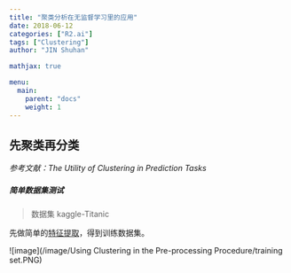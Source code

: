 ```yaml
---
title: "聚类分析在无监督学习里的应用"
date: 2018-06-12
categories: ["R2.ai"]
tags: ["Clustering"]
author: "JIN Shuhan"

mathjax: true

menu:
  main:
    parent: "docs"
    weight: 1
---
```


## 先聚类再分类
*参考文献：The Utility of Clustering in Prediction Tasks*

##### 简单数据集测试
> 数据集 kaggle-Titanic

先做简单的[特征提取](https://www.kaggle.com/arthurtok/introduction-to-ensembling-stacking-in-python)，得到训练数据集。
	
![image](/image/Using Clustering in the Pre-processing Procedure/training set.PNG)